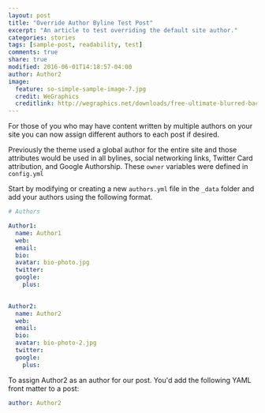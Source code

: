 ```yaml
---
layout: post
title: "Override Author Byline Test Post"
excerpt: "An article to test overriding the default site author."
categories: stories
tags: [sample-post, readability, test]
comments: true
share: true
modified: 2016-06-01T14:18:57-04:00
author: Author2
image:
  feature: so-simple-sample-image-7.jpg
  credit: WeGraphics
  creditlink: http://wegraphics.net/downloads/free-ultimate-blurred-background-pack/
---
```


For those of you who may have content written by multiple authors on your site you can now assign different authors to each post if desired.

Previously the theme used a global author for the entire site and those attributes would be used in all bylines, social networking links, Twitter Card attribution, and Google Authorship. These `owner` variables were defined in `config.yml`

Start by modifying or creating a new `authors.yml` file in the `_data` folder and add your authors using the following format.

```yaml
# Authors

Author1:
  name: Author1
  web: 
  email: 
  bio: 
  avatar: bio-photo.jpg
  twitter: 
  google:
    plus:

    
Author2:
  name: Author2
  web: 
  email: 
  bio: 
  avatar: bio-photo-2.jpg
  twitter: 
  google:
    plus:
```

To assign Author2 as an author for our post. You'd add the following YAML front matter to a post:

```yaml
author: Author2
```
